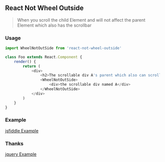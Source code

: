 ## React Not Wheel Outside

> When you scroll the child Element and will not affect the parent Element which also has the scrollbar


### Usage

```js
import WheelNotOutSide from 'react-not-wheel-outside'

class Foo extends React.Component {
	render() {
		return (
			<div>
				<h2>The scrollable div A's parent which also can scroll</h2>
				<WheelNotOutSide>
					<div>the scrollable div named A</div>
				</WheelNotOutSide>				
			</div>
		)
	}
}
```

### Example 

[jsfiddle Example](https://jsfiddle.net/monkindey/9kobyd2w/)

### Thanks

[jquery Example](http://jsbin.com/fuvoxoqabo/edit?html,js,output)